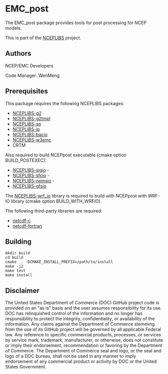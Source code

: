 
# EMC_post

The EMC_post package provides tools for post processing for NCEP models.

This is part of the [NCEPLIBS](https://github.com/NOAA-EMC/NCEPLIBS)
project.

## Authors

NCEP/EMC Developers

Code Manager: WenMeng

## Prerequisites

This package requires the following NCEPLIBS packages:

- [NCEPLIBS-g2](https://github.com/NOAA-EMC/NCEPLIBS-g2)
- [NCEPLIBS-g2tmpl](https://github.com/NOAA-EMC/NCEPLIBS-g2tmpl)
- [NCEPLIBS-sp](https://github.com/NOAA-EMC/NCEPLIBS-sp)
- [NCEPLIBS-ip](https://github.com/NOAA-EMC/NCEPLIBS-ip)
- [NCEPLIBS-bacio](https://github.com/NOAA-EMC/NCEPLIBS-bacio)
- [NCEPLIBS-w3emc](https://github.com/NOAA-EMC/NCEPLIBS-w3emc)
- CRTM

Also required to build NCEPpost executable (cmake option
BUILD_POSTEXEC):

- [NCEPLIBS-sigio](https://github.com/NOAA-EMC/NCEPLIBS-sigio) -
- [NCEPLIBS-sfcio](https://github.com/NOAA-EMC/NCEPLIBS-sfcio) -
- [NCEPLIBS-nemsio](https://github.com/NOAA-EMC/NCEPLIBS-nemsio) -
- [NCEPLIBS-gfsio](https://github.com/NOAA-EMC/NCEPLIBS-gfsio)


The [NCEPLIBS-wrf_io](https://github.com/NOAA-EMC/NCEPLIBS-wrf_io)
library is required to build with NCEPpost with WRF-IO library (cmake
option BUILD_WITH_WRFIO).

The following third-party libraries are required:

- [netcdf-c](https://github.com/Unidata/netcdf-c)
- [netcdf-fortran](https://github.com/Unidata/netcdf-fortran)

## Building

```
mkdir build
cd build
cmake .. -DCMAKE_INSTALL_PREFIX=/path/to/install 
make -j2
make test
make install
```

## Disclaimer

The United States Department of Commerce (DOC) GitHub project code is
provided on an "as is" basis and the user assumes responsibility for
its use. DOC has relinquished control of the information and no longer
has responsibility to protect the integrity, confidentiality, or
availability of the information. Any claims against the Department of
Commerce stemming from the use of its GitHub project will be governed
by all applicable Federal law. Any reference to specific commercial
products, processes, or services by service mark, trademark,
manufacturer, or otherwise, does not constitute or imply their
endorsement, recommendation or favoring by the Department of
Commerce. The Department of Commerce seal and logo, or the seal and
logo of a DOC bureau, shall not be used in any manner to imply
endorsement of any commercial product or activity by DOC or the United
States Government.
